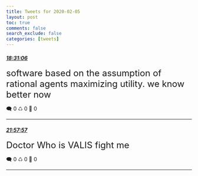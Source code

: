 ```yaml
---
title: Tweets for 2020-02-05
layout: post
toc: true
comments: false
search_exclude: false
categories: [tweets]
---
```



#### <a href = "https://twitter.com/deepfates/status/1225230403906068480">*18:31:06*</a>

<font size="5">software based on the assumption of rational agents maximizing utility. we know better now</font>



🗨️ 0 ♺ 0 🤍  0   

---
    
#### <a href = "https://twitter.com/deepfates/status/1225282460188958721">*21:57:57*</a>

<font size="5">Doctor Who is VALIS   fight me</font>



🗨️ 0 ♺ 0 🤍  0   

---
    
            

